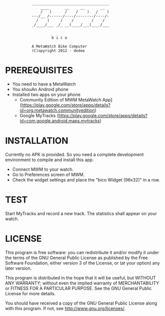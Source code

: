 	

                ___________________________________
                    ____       __     __       __
                    /   )      /    /    )   /    )
                ---/__ /------/----/--------/----/-
                  /    )     /    /        /    /
                _/____/___ _/_ __(____/___(____/___

	
                         b i c o
					
                A MetaWatch Bike Computer
                (C)opyright 2012 - dedee


PREREQUISITES
=============

- You need to have a MetaWatch
- You shouAn Android phone
- Installed two apps on your phone
	- Community Edition of MWM MetaWatch App] (https://play.google.com/store/apps/details?id=org.metawatch.communityedition)
	- Google MyTracks (https://play.google.com/store/apps/details?id=com.google.android.maps.mytracks)

INSTALLATION
============

Currently no APK is provided. So you need a complete development environment 
to compile and install this app.

- Connect MWM to your watch.
- Go to Preferences screen of MWM.
- Check the widget settings and place the "bico Widget (96x32)" in a row.

TEST
====

Start MyTracks and record a new track. The statistics shall appear on your watch.


LICENSE
=======

This program is free software: you can redistribute it and/or modify
it under the terms of the GNU General Public License as published by
the Free Software Foundation, either version 3 of the License, or
(at your option) any later version.

This program is distributed in the hope that it will be useful,
but WITHOUT ANY WARRANTY; without even the implied warranty of
MERCHANTABILITY or FITNESS FOR A PARTICULAR PURPOSE.  See the
GNU General Public License for more details.

You should have received a copy of the GNU General Public License
along with this program.  If not, see <http://www.gnu.org/licenses/>.

